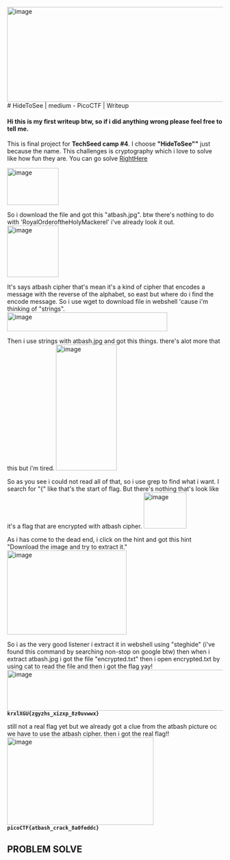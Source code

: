<img width="1871" height="221" alt="image" src="https://github.com/user-attachments/assets/76ee504e-3231-4375-8ec7-ec719747bef9" /># HideToSee | medium - PicoCTF | Writeup
<h4>Hi this is my first writeup btw, so if i did anything wrong please feel free to tell me.</h4>

This is final project for **TechSeed camp #4**. I choose **"HideToSee""** just because the name. This challenges is cryptography which i love to solve like how fun they are. You can go solve [RightHere](https://play.picoctf.org/practice/challenge/351?page=1&search=Hidetosee)

<img width="120" height="86" alt="image" src="https://media.discordapp.net/attachments/1413129581472518295/1413129640486375506/image.png?ex=68bacf08&is=68b97d88&hm=bd21b556784511e88215cf01addda508ae0d2e857ca0d872c92948751cf46f3e&=&format=webp&quality=lossless&width=1193&height=860"/>

So i download the file and got this "atbash.jpg". btw there's nothing to do with 'RoyalOrderoftheHolyMackerel' i've already look it out.
<img width="120" height="120" alt="image" src="https://media.discordapp.net/attachments/1413129581472518295/1413129760242143242/atbash.jpg?ex=68bacf25&is=68b97da5&hm=69276bf531ebce5c0d3f218b2bd10936f5522186806d7fbcb712a5985b1cbf40&=&format=webp&width=581&height=569"/>

It's says atbash cipher that's mean it's a kind of cipher that encodes a message with the reverse of the alphabet, so east but where do i find the encode message.
So i use wget to download file in webshell 'cause i'm thinking of "strings".
<img width="374" height="44" alt="image" src="https://media.discordapp.net/attachments/1413129581472518295/1413176889526194279/image.png?ex=68bafb0a&is=68b9a98a&hm=913b48818995ed42cf4165a57b48c8d647ce4664071e5f7a837ed8890c3fc5c0&=&format=webp&quality=lossless&width=1860&height=220"/>

Then i use strings with atbash.jpg and got this things. there's alot more that this but i'm tired.
<img width="142" height="293" alt="image" src="https://media.discordapp.net/attachments/1413129581472518295/1413176903585632326/image.png?ex=68bafb0d&is=68b9a98d&hm=7191b0b10dc9dadb33cd222e26f6143980ba5ce2ac3e499486bc31911c045930&=&format=webp&quality=lossless&width=451&height=929"/>

So as you see i could not read all of that, so i use grep to find what i want. I search for "{" like that's the start of flag. But there's nothing that's look like it's a flag that are encrypted with atbash cipher.
<img width="100" height="84" alt="image" src="https://media.discordapp.net/attachments/1413129581472518295/1413176920933400788/image.png?ex=68bafb11&is=68b9a991&hm=b5ca1ef05fa56997a9a0a23f2b61803244f37892db071afa0070bce0290bb1c9&=&format=webp&quality=lossless&width=626&height=524"/>

As i has come to the dead end, i click on the hint and got this hint "Download the image and try to extract it."
<img width="279" height="196" alt="image" src="https://media.discordapp.net/attachments/1413129581472518295/1413129654637695047/image.png?ex=68bacf0c&is=68b97d8c&hm=392d718eb042b58241667296fefdd7506a3252250f659861fae2d31cf26558f0&=&format=webp&quality=lossless&width=349&height=245"/>

So i as the very good listener i extract it in webshell using "steghide" (i've found this command by searching non-stop on google btw) then when i extract atbash.jpg i got the file "encrypted.txt" then i open encrypted.txt by using cat to read the file and then i got the flag yay!
<img width="533" height="95" alt="image" src="https://media.discordapp.net/attachments/1413129581472518295/1413176929452032070/image.png?ex=68bafb13&is=68b9a993&hm=f78bc928593d03908dbcd690704b48fc79cde6fb8c25a77c8588e0261191b2d2&=&format=webp&quality=lossless&width=666&height=119"/>
**```krxlXGU{zgyzhs_xizxp_8z0uvwwx}```**

still not a real flag yet but we already got a clue from the atbash picture oc we have to use the atbash cipher. then i got the real flag!!
<img width="342" height="204" alt="image" src="https://media.discordapp.net/attachments/1413129581472518295/1413184804840804361/image.png?ex=68bb0269&is=68b9b0e9&hm=07a8df15631ba8fae05b273d2acec9fa81239379b8320ce6a0d43c0209b60739&=&format=webp&quality=lossless&width=1284&height=766"/>
**```picoCTF{atbash_crack_8a0feddc}```**
## **PROBLEM SOLVE**
